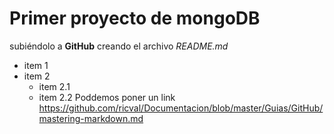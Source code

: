 # Primer proyecto de mongoDB
subiéndolo a **GitHub**
creando el archivo *README.md*
* item 1
* item 2
    * item 2.1
    * item 2.2
Poddemos poner un link
https://github.com/ricval/Documentacion/blob/master/Guias/GitHub/mastering-markdown.md

